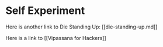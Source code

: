 
# Self Experiment

Here is another link to Die Standing Up: [[die-standing-up.md]]

Here is a link to [[Vipassana for Hackers]] 

